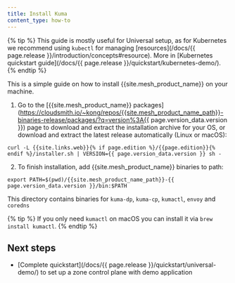 ```yaml
---
title: Install Kuma
content_type: how-to
---
```


{% tip %}
This guide is mostly useful for Universal setup, as for Kubernetes we recommend using `kubectl` for managing [resources](/docs/{{ page.release }}/introduction/concepts#resource).
More in [Kubernetes quickstart guide](/docs/{{ page.release }}/quickstart/kubernetes-demo/).
{% endtip %}

This is a simple guide on how to install {{site.mesh_product_name}} on your machine.

1. Go to the [{{site.mesh_product_name}} packages](https://cloudsmith.io/~kong/repos/{{site.mesh_product_name_path}}-binaries-release/packages/?q=version%3A{{ page.version_data.version }}) 
page to download and extract the installation archive for your OS, or download and extract the latest release automatically (Linux or macOS):
```shell
curl -L {{site.links.web}}{% if page.edition %}/{{page.edition}}{% endif %}/installer.sh | VERSION={{ page.version_data.version }} sh -
```
2. To finish installation, add {{site.mesh_product_name}} binaries to path:
```shell
export PATH=$(pwd)/{{site.mesh_product_name_path}}-{{ page.version_data.version }}/bin:$PATH
```
This directory contains binaries for `kuma-dp`, `kuma-cp`, `kumactl`, `envoy` and `coredns`

{% tip %}
If you only need `kumactl` on macOS you can install it via `brew install kumactl`.
{% endtip %}


## Next steps
* [Complete quickstart](/docs/{{ page.release }}/quickstart/universal-demo/) to set up a zone control plane with demo application
